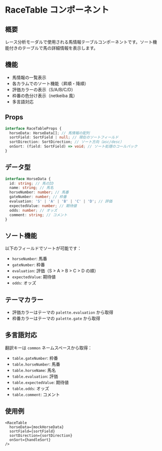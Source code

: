 # RaceTable コンポーネント

## 概要

レース分析モーダルで使用される馬情報テーブルコンポーネントです。ソート機能付きのテーブルで馬の詳細情報を表示します。

## 機能

- 馬情報の一覧表示
- 各カラムでのソート機能（昇順・降順）
- 評価カラーの表示（S/A/B/C/D）
- 枠番の色分け表示（netkeiba 風）
- 多言語対応

## Props

```typescript
interface RaceTableProps {
  horseData: HorseData[]; // 馬情報の配列
  sortField: SortField | null; // 現在のソートフィールド
  sortDirection: SortDirection; // ソート方向（asc/desc）
  onSort: (field: SortField) => void; // ソート処理のコールバック
}
```

## データ型

```typescript
interface HorseData {
  id: string; // 馬のID
  name: string; // 馬名
  horseNumber: number; // 馬番
  gateNumber: number; // 枠番
  evaluation: 'S' | 'A' | 'B' | 'C' | 'D'; // 評価
  expectedValue: number; // 期待値
  odds: number; // オッズ
  comment: string; // コメント
}
```

## ソート機能

以下のフィールドでソートが可能です：

- `horseNumber`: 馬番
- `gateNumber`: 枠番
- `evaluation`: 評価（S > A > B > C > D の順）
- `expectedValue`: 期待値
- `odds`: オッズ

## テーマカラー

- 評価カラーはテーマの `palette.evaluation` から取得
- 枠番カラーはテーマの `palette.gate` から取得

## 多言語対応

翻訳キーは `common` ネームスペースから取得：

- `table.gateNumber`: 枠番
- `table.horseNumber`: 馬番
- `table.horseName`: 馬名
- `table.evaluation`: 評価
- `table.expectedValue`: 期待値
- `table.odds`: オッズ
- `table.comment`: コメント

## 使用例

```tsx
<RaceTable
  horseData={mockHorseData}
  sortField={sortField}
  sortDirection={sortDirection}
  onSort={handleSort}
/>
```
